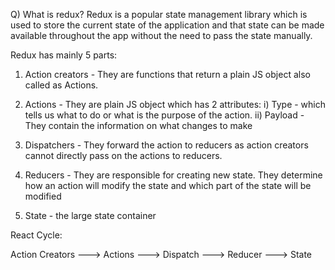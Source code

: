 Q) What is redux? 
Redux is a popular state management library which is used to store the current state of the application and that state can be made available throughout the app without the need to pass the state manually.


Redux has mainly 5 parts:

1) Action creators - They are functions that return a plain JS object also called as Actions.

2) Actions - They are plain JS object which has 2 attributes: 
    i) Type - which tells us what to do or what is the purpose of the action.
    ii) Payload - They contain the information on what changes to make

3) Dispatchers - They forward the action to reducers as action creators cannot directly pass on the actions to reducers.

4) Reducers - They are responsible for creating new state. They determine how an action will modify the state and which part of the state will be modified

5) State - the large state container


React Cycle:

Action Creators ---> Actions ---> Dispatch ---> Reducer ---> State




